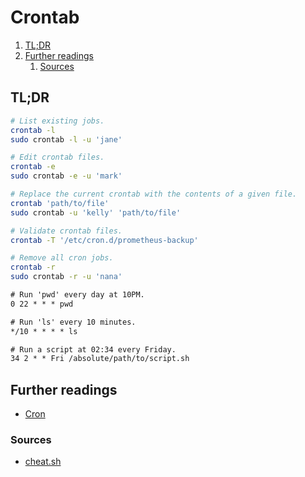 # Crontab

1. [TL;DR](#tldr)
1. [Further readings](#further-readings)
   1. [Sources](#sources)

## TL;DR

```sh
# List existing jobs.
crontab -l
sudo crontab -l -u 'jane'

# Edit crontab files.
crontab -e
sudo crontab -e -u 'mark'

# Replace the current crontab with the contents of a given file.
crontab 'path/to/file'
sudo crontab -u 'kelly' 'path/to/file'

# Validate crontab files.
crontab -T '/etc/cron.d/prometheus-backup'

# Remove all cron jobs.
crontab -r
sudo crontab -r -u 'nana'
```

```txt
# Run 'pwd' every day at 10PM.
0 22 * * * pwd

# Run 'ls' every 10 minutes.
*/10 * * * * ls

# Run a script at 02:34 every Friday.
34 2 * * Fri /absolute/path/to/script.sh
```

## Further readings

- [Cron]

### Sources

- [cheat.sh]

<!--
  Reference
  ═╬═Time══
  -->

<!-- Knowledge base -->
[cron]: cron.md

<!-- Others -->
[cheat.sh]: https://cheat.sh/crontab
